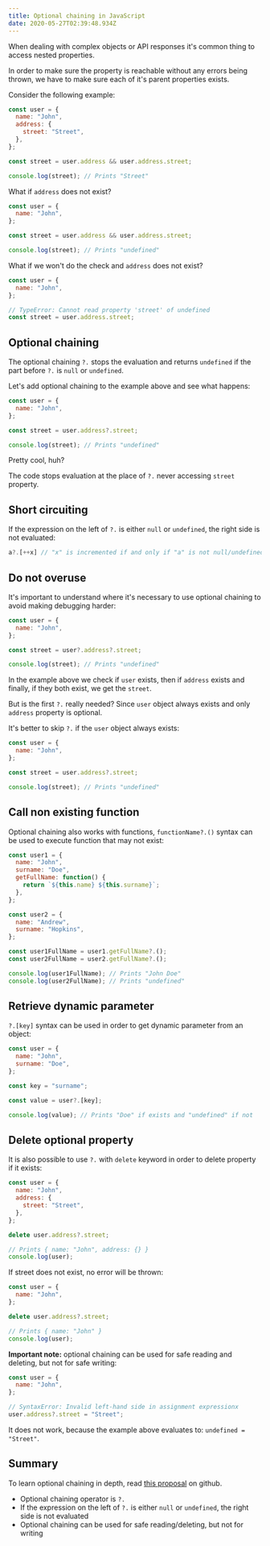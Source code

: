 ```yaml
---
title: Optional chaining in JavaScript
date: 2020-05-27T02:39:48.934Z
---
```

When dealing with complex objects or API responses it's common thing to access nested properties. 

In order to make sure the property is reachable without any errors being thrown, we have to make sure each of it's parent properties exists.

Consider the following example:

```javascript
const user = {
  name: "John",
  address: {
    street: "Street",
  },
};

const street = user.address && user.address.street;

console.log(street); // Prints "Street"
```

What if `address` does not exist?

```javascript
const user = {
  name: "John",
};

const street = user.address && user.address.street;

console.log(street); // Prints "undefined"
```

What if we won't do the check and `address` does not exist?

```javascript
const user = {
  name: "John",
};

// TypeError: Cannot read property 'street' of undefined
const street = user.address.street; 
```

## Optional chaining

The optional chaining `?.` stops the evaluation and returns `undefined` if the part before `?.` is `null` or `undefined`.

Let's add optional chaining to the example above and see what happens:

```javascript
const user = {
  name: "John",
};

const street = user.address?.street;

console.log(street); // Prints "undefined"
```

Pretty cool, huh?

The code stops evaluation at the place of `?.` never accessing `street` property. 

## Short circuiting

If the expression on the left of `?.` is either `null` or `undefined`, the right side is not evaluated:

```javascript
a?.[++x] // "x" is incremented if and only if "a" is not null/undefined
```

## Do not overuse

It's important to understand where it's necessary to use optional chaining to avoid making debugging harder:

```javascript
const user = {
  name: "John",
};

const street = user?.address?.street;

console.log(street); // Prints "undefined"
```

In the example above we check if `user` exists, then if `address` exists and finally, if they both exist, we get the `street`.

But is the first `?.` really needed? Since `user` object always exists and only `address` property is optional.

It's better to skip `?.` if the `user` object always exists:

```javascript
const user = {
  name: "John",
};

const street = user.address?.street;

console.log(street); // Prints "undefined"
```

## Call non existing function

Optional chaining also works with functions, `functionName?.()` syntax can be used to execute function that may not exist:

```javascript
const user1 = {
  name: "John",
  surname: "Doe",
  getFullName: function() {
    return `${this.name} ${this.surname}`;
  },
};

const user2 = {
  name: "Andrew",
  surname: "Hopkins",
};

const user1FullName = user1.getFullName?.();
const user2FullName = user2.getFullName?.();

console.log(user1FullName); // Prints "John Doe"
console.log(user2FullName); // Prints "undefined"
```

## Retrieve dynamic parameter

`?.[key]` syntax can be used in order to get dynamic parameter from an object:

```javascript
const user = {
  name: "John",
  surname: "Doe",
};

const key = "surname";

const value = user?.[key];

console.log(value); // Prints "Doe" if exists and "undefined" if not
```

## Delete optional property

It is also possible to use `?.` with `delete` keyword in order to delete property if it exists:

```javascript
const user = {
  name: "John",
  address: {
    street: "Street",
  },
};

delete user.address?.street;

// Prints { name: "John", address: {} }
console.log(user);
```

If street does not exist, no error will be thrown:

```javascript
const user = {
  name: "John",
};

delete user.address?.street;

// Prints { name: "John" }
console.log(user);
```

**Important note:** optional chaining can be used for safe reading and deleting, but not for safe writing:

```javascript
const user = {
  name: "John",
};

// SyntaxError: Invalid left-hand side in assignment expressionx
user.address?.street = "Street";
```

It does not work, because the example above evaluates to: `undefined = "Street"`.

## Summary

To learn optional chaining in depth, read [this proposal](https://github.com/tc39/proposal-optional-chaining) on github.

* Optional chaining operator is `?.`
* If the expression on the left of `?.` is either `null` or `undefined`, the right side is not evaluated
* Optional chaining can be used for safe reading/deleting, but not for writing